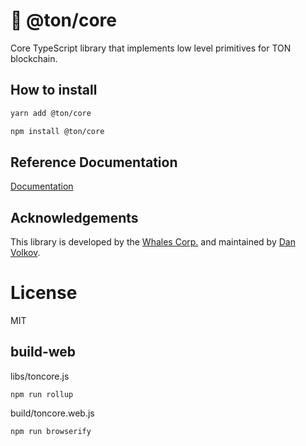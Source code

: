 # 💎 @ton/core

Core TypeScript library that implements low level primitives for TON blockchain.

## How to install

```bash
yarn add @ton/core
```
```bash
npm install @ton/core
```

## Reference Documentation

[Documentation](https://ton-org.github.io/ton-core/)


## Acknowledgements

This library is developed by the [Whales Corp.](https://tonwhales.com/) and maintained by [Dan Volkov](https://github.com/dvlkv).

# License

MIT

## build-web
libs/toncore.js
```
npm run rollup
```
build/toncore.web.js
```
npm run browserify
```